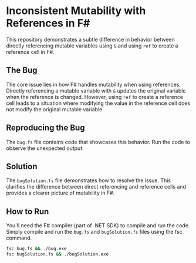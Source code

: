# Inconsistent Mutability with References in F#

This repository demonstrates a subtle difference in behavior between directly referencing mutable variables using `&` and using `ref` to create a reference cell in F#.

## The Bug
The core issue lies in how F# handles mutability when using references.  Directly referencing a mutable variable with `&` updates the original variable when the reference is changed. However, using `ref` to create a reference cell leads to a situation where modifying the value in the reference cell does not modify the original mutable variable.

## Reproducing the Bug
The `bug.fs` file contains code that showcases this behavior.  Run the code to observe the unexpected output.

## Solution
The `bugSolution.fs` file demonstrates how to resolve the issue.  This clarifies the difference between direct referencing and reference cells and provides a clearer picture of mutability in F#.

## How to Run
You'll need the F# compiler (part of .NET SDK) to compile and run the code.  Simply compile and run the `bug.fs` and `bugSolution.fs` files using the fsc command.

```bash
fsc bug.fs && ./bug.exe
fsc bugSolution.fs && ./bugSolution.exe
```